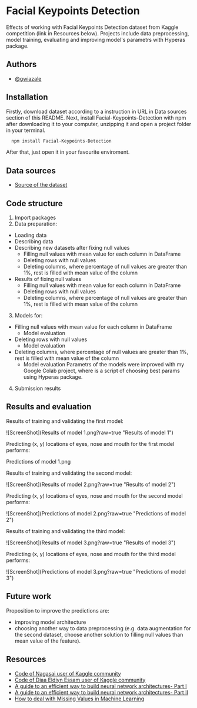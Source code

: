 # Facial Keypoints Detection

Effects of working with Facial Keypoints Detection dataset from Kaggle competition (link in Resources below). Projects include data preprocessing, model training, evaluating and improving model's parametrs with Hyperas package.



## Authors

- [@gwiazale](https://github.com/gwiazale)


## Installation

Firstly, download dataset according to a instruction in URL in Data sources section of this README.
Next, install Facial-Keypoints-Detection with npm after downloading it to your computer, unzipping it and open a project folder in your terminal.

```bash
  npm install Facial-Keypoints-Detection
```
After that, just open it in your favourite enviroment.    
## Data sources

 - [Source of the dataset](https://www.kaggle.com/competitions/facial-keypoints-detection/data)


## Code structure

1. Import packages
2. Data preparation:
- Loading data
- Describing data
- Describing new datasets after fixing null values
    - Filling null values with mean value for each column in DataFrame
    - Deleting rows with null values
    - Deleting columns, where percentage of null values are greater than 1%, rest is filled with mean value of the column
- Results of fixing null values
    - Filling null values with mean value for each column in DataFrame
    - Deleting rows with null values
    - Deleting columns, where percentage of null values are greater than 1%, rest is filled with mean value of the column
3. Models for:
- Filling null values with mean value for each column in DataFrame
    - Model evaluation
- Deleting rows with null values
    - Model evaluation
- Deleting columns, where percentage of null values are greater than 1%, rest is filled with mean value of the column
    - Model evaluation
Parametrs of the models were improved with my Google Colab project, where is a script of choosing best params using Hyperas package.
4. Submission results


## Results and evaluation

Results of training and validating the first model:

![ScreenShot](Results of model 1.png?raw=true "Results of model 1")

Predicting (x, y) locations of eyes, nose and mouth for the first model performs:

Predictions of model 1.png

Results of training and validating the second model:

![ScreenShot](Results of model 2.png?raw=true "Results of model 2")

Predicting (x, y) locations of eyes, nose and mouth for the second model performs:

![ScreenShot](Predictions of model 2.png?raw=true "Predictions of model 2")

Results of training and validating the third model:

![ScreenShot](Results of model 3.png?raw=true "Results of model 3")

Predicting (x, y) locations of eyes, nose and mouth for the third model performs:

![ScreenShot](Predictions of model 3.png?raw=true "Predictions of model 3")

## Future work

Proposition to improve the predictions are:
- improving model architecture
- choosing another way to data preprocessing (e.g. data augmentation for the second dataset, choose another solution to filling null values than mean value of the feature).



## Resources

 - [Code of Nagasai user of Kaggle community](https://www.kaggle.com/code/nagasai524/facial-keypoint-detection-using-cnn#Future-Scope)
 - [Code of Diaa Eldiyn Essam user of Kaggle community](https://www.kaggle.com/code/diaaessam/face-landmarks-detection#Architecture-2)
 - [A guide to an efficient way to build neural network architectures- Part I](https://towardsdatascience.com/a-guide-to-an-efficient-way-to-build-neural-network-architectures-part-ii-hyper-parameter-42efca01e5d7)
 - [A guide to an efficient way to build neural network architectures- Part II](https://towardsdatascience.com/a-guide-to-an-efficient-way-to-build-neural-network-architectures-part-i-hyper-parameter-8129009f131b)
 - [How to deal with Missing Values in Machine Learning](https://medium.com/geekculture/how-to-deal-with-missing-values-in-machine-learning-98e47f025b9c)
